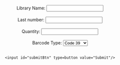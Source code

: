 <script type="text/javascript" src="jquery-3.6.0.min.js"></script>
<script type="text/javascript" src="JsBarcode.all.min.js"></script>

<style>
.markdown-body table td {
  padding: 3px 0 0 0;
  border: 1px solid black;
}

@media print {
  .no-print {
    display: none !important;
  }
  
  header {
  	display: none !important;
  }
  
  footer {
  	display: none !important;
  }
  
  .markdown-body > h1:first-of-type {
    display: none !important;
  }
  
}

  .barcode-label {
    border: 1px solid;
    background: white;
    font: 7pt Times;
	padding: 3px 0 0 0;
	width: 170px;
	height: 54px;
  }
  
  #form {
  	padding-bottom: 24pt;
  }
  
  .barcode-label-name {
  	color: black;
  	display: block;
  }
  
  .barcode-label-value {
    font-size: 11pt;
  	color: black;
  	display: block;
  }
  
  
</style>

<div id="form" class="no-print" align="center">
	Library Name: <input type=text id="name" value=""/><br/><br/>
	Last number: <input type=text id="startingNumber" value=""/><br/><br/>
	Quantity: <input type=text id="barcodeQuantity" value=""/><br/><br/>
	Barcode Type: <select id="barcodeType" name="type">
		<option value='code39'>Code 39</option>
		<option value='code128'>Code 128</option>
		<option value='ean13'>EAN 13</option>
		<option value='upc'>UPC-A</option>
	</select>
	<br/><br/>

	<input id="submitBtn" type=button value="Submit"/>
</div>
<div id="barcodeBox" align="center">

</div>

<script>
    $('#submitBtn').click(function(){
    	var type = $('#barcodeType').val();
    	var initNum = $('#startingNumber').val();
    	var qty = $('#barcodeQuantity').val();
    	var name = $('#name').val().toUpperCase();
    	
    	var html = "";
		$('#barcodeBox').html(html);
		
		html += "<input type='button' id='print' value='Print' class='no-print' />";
		html += "<table border=0 align='center' cellspacing='0'>";
		
		
		for(let i = 0; i < qty; i++) {
			if(i%3 == 0) {
				html += "<tr>";
			}
			html += CreateBarcodeLabel(name, type, ++initNum);
			if(i%3 == 2) {
				html += "</tr>";
			}
		}
		html += "</table>"
		
		$('#barcodeBox').html(html);
    	JsBarcode(".barcode").init();
    });
    
    $('#barcodeBox').on("click", "#print", function(){
		window.print();
		return false;
	});
    
    function CreateBarcodeLabel(name, type, value) {
    	var html = [];
    	html.push(
    	"<td class='barcode-label' align='center'>",
    	"<span class='barcode-label-name'>" + name + "</span>",
    	CreateBarcode(type, value),
    	"<span class='barcode-label-value'>" + value + "</span>",
		"</td>"); 
		
		return html.join("");
    }
    
    function CreateBarcode(type, value) {
    	var html = [];
    	html.push(
    	"<svg class='barcode'",
  		"jsbarcode-format='" + type + "'",
  		"jsbarcode-value='" + value + "'",
  		"jsbarcode-textmargin='0'",
  		"jsbarcode-margin='0'",
  		"jsbarcode-height='26'",
  		"jsbarcode-width='1'",
  		"jsbarcode-displayValue='false'",
  		"jsbarcode-fontSize='11'",
  		"jsbarcode-fontoptions='bold' />"); 
		
		return html.join("");
    }
    
</script>
